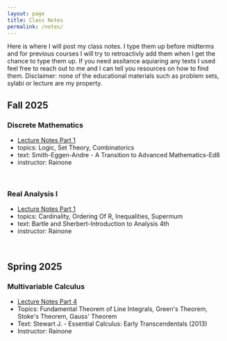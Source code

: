 ```yaml
---
layout: page
title: Class Notes
permalink: /notes/
---
```


Here is where I will post my class notes. I type them up before midterms and for previous courses I will try to retroactivly add them when I get the chance to type them up. If you need assitance aquiaring any texts I used feel free to reach out to me and I can tell you resources on how to find them.  Disclaimer: none of the educational materials such as problem sets, sylabi or lecture are my property. 
## Fall 2025

### Discrete Mathematics
- [Lecture Notes Part 1](/uploads/MATH210__Discrete_Math.pdf)
- topics: Logic, Set Theory, Combinatorics
- text: Smith-Eggen-Andre - A Transition to Advanced Mathematics-Ed8
- instructor: Rainone

<br>

### Real Analysis I  
- [Lecture Notes Part 1](/uploads/MATH310_Real_Analysis.pdf)
- topics: Cardinality, Ordering Of R, Inequalities, Supermum
- text: Bartle and Sherbert-Introduction to Analysis 4th
- instructor: Rainone

<br>

## Spring 2025

### Multivariable Calculus 
- [Lecture Notes Part 4](/uploads/MATH212_Part_four__Vector_Calculus.pdf)
- Topics: Fundamental Theorem of Line Integrals, Green's Theorem, Stoke's Theorem, Gauss' Theorem
- Text: Stewart J. - Essential Calculus: Early Transcendentals (2013)
- Instructor: Rainone
